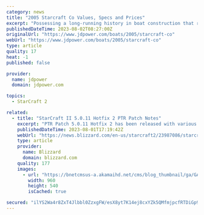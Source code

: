 ```yaml
---
category: news
title: "2005 Starcraft Co Values, Specs and Prices"
excerpt: "Possessing a long-running history in boat construction that reaches back to 1903, Starcraft is experienced in building boats with aluminum and fiberglass hulls. Starcraft produces a wide range of watercraft, offering a diverse assortment of fishing ..."
publishedDateTime: 2023-08-02T08:27:00Z
originalUrl: "https://www.jdpower.com/boats/2005/starcraft-co"
webUrl: "https://www.jdpower.com/boats/2005/starcraft-co"
type: article
quality: 17
heat: -1
published: false

provider:
  name: jdpower
  domain: jdpower.com

topics:
  - StarCraft 2

related:
  - title: "StarCraft II 5.0.11 Hotfix 2 PTR Patch Notes"
    excerpt: "PTR Patch 5.0.11 Hotfix 2 has been released with various bug fixes. Check out the detail!"
    publishedDateTime: 2023-08-01T17:19:42Z
    webUrl: "https://news.blizzard.com/en-us/starcraft2/23987086/starcraft-ii-5-0-11-hotfix-2-ptr-patch-notes"
    type: article
    provider:
      name: Blizzard
      domain: blizzard.com
    quality: 177
    images:
      - url: "https://bnetcmsus-a.akamaihd.net/cms/blog_thumbnail/ga/GAJZKEC09RPX1554829654442.jpg"
        width: 960
        height: 540
        isCached: true

secured: "ilYS2Wa4r8ZxT4Jlbbl0ZzxgFW/esX8yt7K14ej8cxYZk5QMfmjpcfRTDiGp9XvJBAkaFTwobf/ueOekQF+VNlSTsArwO0wBa9+QeOIziMM8MiP9Eb7LZpTv7tbO1A6oKQ/KhbdXluraNDlw1Uc1+f8WYvVy1pK4ZWqnJAynfpzgM3ejeY8yJeRShoJS3/GD3/Z7qvHY+IbSOe07aaxHhiU9KDBta1W+7qyM8nRcdcWd3GUFIbJYMNdoPO31urpPPKlJyoOtn3ysKXbf9j7Ea6ufbOy6mL8+T4uCXLEKP6gaAkZYl4Y0IqhjwbdKCVRpgXlioN5Glxhb0CzdZ09X98sT5LpVlmuSTiV4z4EUu1c=;ku7q5a2A3qfeXGfvoiGYKw=="
---
```


